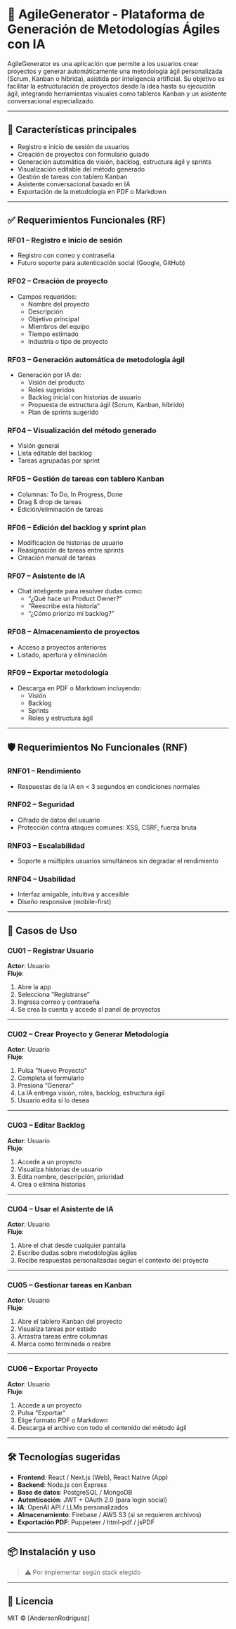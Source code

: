 # 🧠 AgileGenerator - Plataforma de Generación de Metodologías Ágiles con IA

AgileGenerator es una aplicación que permite a los usuarios crear proyectos y generar automáticamente una metodología ágil personalizada (Scrum, Kanban o híbrida), asistida por inteligencia artificial. Su objetivo es facilitar la estructuración de proyectos desde la idea hasta su ejecución ágil, integrando herramientas visuales como tableros Kanban y un asistente conversacional especializado.

---

## 🚀 Características principales

- Registro e inicio de sesión de usuarios
- Creación de proyectos con formulario guiado
- Generación automática de visión, backlog, estructura ágil y sprints
- Visualización editable del método generado
- Gestión de tareas con tablero Kanban
- Asistente conversacional basado en IA
- Exportación de la metodología en PDF o Markdown

---

## ✅ Requerimientos Funcionales (RF)

### RF01 – Registro e inicio de sesión
- Registro con correo y contraseña
- Futuro soporte para autenticación social (Google, GitHub)

### RF02 – Creación de proyecto
- Campos requeridos:
  - Nombre del proyecto
  - Descripción
  - Objetivo principal
  - Miembros del equipo
  - Tiempo estimado
  - Industria o tipo de proyecto

### RF03 – Generación automática de metodología ágil
- Generación por IA de:
  - Visión del producto
  - Roles sugeridos
  - Backlog inicial con historias de usuario
  - Propuesta de estructura ágil (Scrum, Kanban, híbrido)
  - Plan de sprints sugerido

### RF04 – Visualización del método generado
- Visión general
- Lista editable del backlog
- Tareas agrupadas por sprint

### RF05 – Gestión de tareas con tablero Kanban
- Columnas: To Do, In Progress, Done
- Drag & drop de tareas
- Edición/eliminación de tareas

### RF06 – Edición del backlog y sprint plan
- Modificación de historias de usuario
- Reasignación de tareas entre sprints
- Creación manual de tareas

### RF07 – Asistente de IA
- Chat inteligente para resolver dudas como:
  - “¿Qué hace un Product Owner?”
  - “Reescribe esta historia”
  - “¿Cómo priorizo mi backlog?”

### RF08 – Almacenamiento de proyectos
- Acceso a proyectos anteriores
- Listado, apertura y eliminación

### RF09 – Exportar metodología
- Descarga en PDF o Markdown incluyendo:
  - Visión
  - Backlog
  - Sprints
  - Roles y estructura ágil

---

## 🛡️ Requerimientos No Funcionales (RNF)

### RNF01 – Rendimiento
- Respuestas de la IA en < 3 segundos en condiciones normales

### RNF02 – Seguridad
- Cifrado de datos del usuario
- Protección contra ataques comunes: XSS, CSRF, fuerza bruta

### RNF03 – Escalabilidad
- Soporte a múltiples usuarios simultáneos sin degradar el rendimiento

### RNF04 – Usabilidad
- Interfaz amigable, intuitiva y accesible
- Diseño responsive (mobile-first)

---

## 🧾 Casos de Uso

### CU01 – Registrar Usuario
**Actor**: Usuario  
**Flujo**:
1. Abre la app
2. Selecciona “Registrarse”
3. Ingresa correo y contraseña
4. Se crea la cuenta y accede al panel de proyectos

---

### CU02 – Crear Proyecto y Generar Metodología
**Actor**: Usuario  
**Flujo**:
1. Pulsa “Nuevo Proyecto”
2. Completa el formulario
3. Presiona “Generar”
4. La IA entrega visión, roles, backlog, estructura ágil
5. Usuario edita si lo desea

---

### CU03 – Editar Backlog
**Actor**: Usuario  
**Flujo**:
1. Accede a un proyecto
2. Visualiza historias de usuario
3. Edita nombre, descripción, prioridad
4. Crea o elimina historias

---

### CU04 – Usar el Asistente de IA
**Actor**: Usuario  
**Flujo**:
1. Abre el chat desde cualquier pantalla
2. Escribe dudas sobre metodologías ágiles
3. Recibe respuestas personalizadas según el contexto del proyecto

---

### CU05 – Gestionar tareas en Kanban
**Actor**: Usuario  
**Flujo**:
1. Abre el tablero Kanban del proyecto
2. Visualiza tareas por estado
3. Arrastra tareas entre columnas
4. Marca como terminada o reabre

---

### CU06 – Exportar Proyecto
**Actor**: Usuario  
**Flujo**:
1. Accede a un proyecto
2. Pulsa “Exportar”
3. Elige formato PDF o Markdown
4. Descarga el archivo con todo el contenido del método ágil

---

## 🛠️ Tecnologías sugeridas

- **Frontend**: React / Next.js (Web), React Native (App)
- **Backend**: Node.js con Express
- **Base de datos**: PostgreSQL / MongoDB
- **Autenticación**: JWT + OAuth 2.0 (para login social)
- **IA**: OpenAI API / LLMs personalizados
- **Almacenamiento**: Firebase / AWS S3 (si se requieren archivos)
- **Exportación PDF**: Puppeteer / html-pdf / jsPDF

---

## 📦 Instalación y uso

> ⚠️ Por implementar según stack elegido

---

## 📄 Licencia

MIT © [AndersonRodriguez]